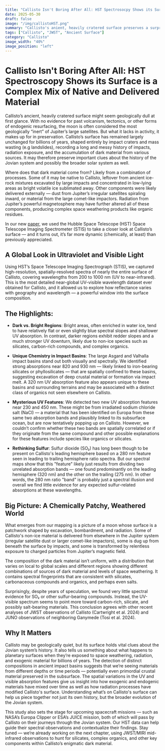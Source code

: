 ```yaml
---
title: "Callisto Isn't Boring After All: HST Spectrosocpy Shows its Surface is a Complex Mix of Native and Delivered Material"
date: 2025-05-30
draft: false
image: "/img/callistoHST.png"
summary: "Callisto's anient, heavily cratered surface preserves a surprisingly complex record of its past. By mapping its surface in ultraviolet and visible light, we found evidence for a chemically diverse mix of native (endogenic) and externally delivered (exogenic) dark material, shaped by radiation and ancient impacts. These findings challenge long-held assumptions about Callisto’s composition and shed new light on the evolution of Jupiter’s outermost moon."
tags: ["Callisto", "JWST", "Ancient Surface"]
category: "Callisto"
image_width: "40%"
image_position: "left"
---
```


# Callisto Isn't Boring After All: HST Spectroscopy Shows its Surface is a Complex Mix of Native and Delivered Material

<!-- This page is currently in development. Please check again soon! In the meantime, check out our recent paper . -->

Callisto’s ancient, heavily cratered surface might seem geologically dull at first glance. With no evidence for past volcanism, tectonics, or other forms of endogenic resurfacing, the moon is often considered the most geologically “inert” of Jupiter’s large satellites. But what it lacks in activity, it makes up for in preservation. Callisto’s surface has remained largely unchanged for billions of years, shaped entirely by impact craters and mass wasting (e.g landslides), recording a long and messy history of impacts, radiation exposure, and the accumulation of dark material from various sources. It may therefore preserve important clues about the history of the Jovian system and possibly the broader solar system as well.

Where does that dark material come from? Likely from a combination of processes. Some of it may be native to Callisto, leftover from ancient ice-rock mixtures excavated by large impacts and concentrated in low-lying areas as bright volatile ice sublimated away. Other components were likely delivered externally — dust from Jupiter’s irregular satellites spiraling inward, or material from the large comet-like impactors. Radiation from Jupiter’s powerful magnetosphere may have further altered all of these components, producing complex space weathering products like organic residues.

In our new [paper](https://arxiv.org/abs/2506.00151), we used the Hubble Space Telescope (HST) Space Telescope Imaging Spectrometer (STIS) to take a closer look at Callisto’s surface — and it turns out, it’s far more dynamic (chemically, at least) than previously appreciated.

## A Global Look in Ultraviolet and Visible Light

Using HST’s Space Telescope Imaging Spectrograph (STIS), we captured high-resolution, spatially-resolved spectra of nearly the entire surface of Callisto, covering wavelengths from 200 to 1000 nm (UV to near-infrared). This is the most detailed near-global UV-visible wavelength dataset ever obtained for Callisto, and it allowed us to explore how reflectance varies with geography and wavelength — a powerful window into the surface composition.

## The Highlights:

- **Dark vs. Bright Regions**: Bright areas, often enriched in water ice, tend to have relatively flat or even slightly blue spectral slopes and shallower UV absorption. In contrast, darker regions exhibit redder slopes and a much stronger UV downturn, likely due to non-ice species such as silicates, carbon-rich compounds, and complex organics.

- **Unique Chemistry in Impact Basins**: The large Asgard and Valhalla impact basins stand out both visually and spectrally. We identified strong absorptions near 820 and 930 nm — likely linked to iron-bearing silicates or phyllosilicates — that are spatially confined to these basins, suggesting excavation of deep crustal material or formation via impact melt. A 320 nm UV absorption feature also appears unique to these basins and surrounding terrains and may be associated with a distinct class of organics not seen elsewhere on Callisto.

- **Mysterious UV Features**: We detected two new UV absorption features near 230 and 450 nm. These might be from irradiated sodium chloride salt (NaCl) — a material that has been identified on Europa from these same two absorption bands and plausibly linked to its subsurface ocean, but are now tentatively popping up on Callisto. However, we couldn’t confirm whether these two bands are spatially correlated or if they originate from the same compound and other possible explanations for these features include species like organics or silicates.

- **Rethinking Sulfur**: Sulfur dioxide (SO₂) has long been though to be present on Callisto's leading hemisphere based on a 280 nm feature seen in leading to trailing hemisphere ratio spectra. But our spectral maps show that this "feature" likely just results from dividing two unrelated absorption bands — one found predominantly on the leading hemisphere (320 nm) and the other on the trailing (275 nm). In other words, the 280 nm ratio "band" is probably just a spectral illusion and overall we find little evidence for any expected sulfur-related absorptions at these wavelengths.


## Big Picture: A Chemically Patchy, Weathered World

What emerges from our mapping is a picture of a moon whose surface is a patchwork shaped by excavation, bombardment, and radiation. Some of Callisto's non-ice material is delivered from elsewhere in the Jupiter system (irregular satellite dust or larger comet-like impactors), some is dug up from beneath the surface by impacts, and some is transformed by relentless exposure to charged particles from Jupiter’s magnetic field.

The composition of the dark material isn’t uniform, with a distribution that varies on local to global scales and different regions showing different combinations of sources of dark material and levels of space weathering. It contains spectral fingerprints that are consistent with silicates, carbonaceous compounds and organics, and perhaps even salts.

Surprisingly, despite years of speculation, we found very little spectral evidence for SO₂ or other sulfur-bearing compounds. Instead, the UV-visible spectrum seems to point more toward carbon-rich, silicate, and possibly salt-bearing materials. This conclusion agrees with other recent analyses of JWST observations of Callisto (Cartwright et al. 2024) and JUNO observations of neighboring Ganymede (Tosi et al. 2024).



## Why It Matters

Callisto may be geologically quiet, but its surface holds vital clues about the Jovian system’s history. It also tells us something about what happens to planetary surfaces when they’re exposed to space weathering, radiation, and exogenic material for billions of years. The detection of distinct compositions in ancient impact basins suggests that we’re seeing materials from different depths or time periods — potentially even primordial crustal material preserved in the subsurface. The spatial variations in the UV and visible absorption features give us insight into how exogenic and endogenic materials have mixed over time as well as how radiation processes have modified Callisto's surface. Understanding what’s on Callisto's surface can help us piece together not just its own history, but the broader evolution of the Jovian system. 

This study also sets the stage for upcoming spacecraft missions — such as NASA’s Europa Clipper or ESA’s JUICE mission, both of which will pass by Callisto on their journeys through the Jovian system. Our HST data can help guide their spectral observations and contextualize their findings. Stay tuned — we’re already working on the next chapter, using JWST/MIRI mid-infrared observations to hunt for silicates, complex organics, and other key components within Callisto’s enigmatic dark material.